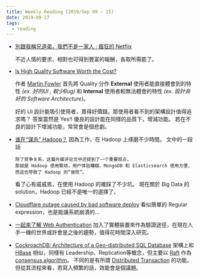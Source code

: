 ```yaml
---
title: Weekly Reading (2019/Sep 09 ~ 15)
date: 2019-09-17
tags: 
  - reading
---
```


* [別跟我稱兄道弟，我們不是一家人 : 瘋狂的 Netflix](https://vocus.cc/bass/5cd1184afd897800012a535c)

  不近人情的要求，相對也可得到豐富的報酬，各取所需罷了。

* [Is High Quality Software Worth the Cost?](https://martinfowler.com/articles/is-quality-worth-cost.html)

  作者 [Martin Fowler](https://en.wikipedia.org/wiki/Martin_Fowler_(software_engineer)) 首先將 Quality 分作 **External** 使用者能直接體會到的特性 _(ex. 好的UI , 較少Bug)_ 和 **Internal** 使用者較無法體會的特性 _(ex. 設計良好的 Software Architecture)_。

  好的 UI 設計能吸引使用者，賣得好價錢。那使用者看不到的架構設計值得追求嗎？ 答案當然是 Yes!!
  優良的設計能在同樣的品質下，增減功能。 若在不良的設計下增減功能，常常會是個悲劇。

* [谁在“谋杀” Hadoop？](https://www.infoq.cn/article/bBpKUAcd*JwLhIEVSVbD)
  因為工作，在 Hadoop 上琢磨不少時間。 文中的一段話

  ```
  除了竞争关系，这篇外媒评论文中还提到了一个重要观点，
  那就是 Hadoop 使用繁琐，用户体验糟糕，MongoDB 和 Elasticsearch 使用方便，
  而这也导致了 Hadoop 的“衰败”。
  ```

  看了心有戚戚焉，在使用 Hadoop 的確踩了不少坑。
  現在關於 Big Data 的 solution，Hadoop 已經不是唯一的選擇了。

* [Cloudflare outage caused by bad software deploy](https://blog.cloudflare.com/cloudflare-outage/)
  看似簡單的 Regular expression，也是能讓系統崩潰的... 

* [一起來了解 Web Authentication](https://blog.techbridge.cc/2019/08/17/webauthn-intro/)
  加入了實體裝置來作為驗證途徑，在現在人手一機的世界或許會是之後的趨勢，值得花時間深入研究。

* [CockroachDB: Architecture of a Geo-distributed SQL Database](https://www.infoq.com/presentations/cockroachdb-distributed-sql/)
  架構上和 [HBase](https://hbase.apache.org/) 相似，同樣有 Leadership、Replication等概念，但主要以 [Raft](https://en.wikipedia.org/wiki/Raft_(computer_science)) 作為 [consensus algorithm](https://en.wikipedia.org/wiki/Consensus_(computer_science))。
  不同的是有所謂 [Distributed Transaction](https://en.wikipedia.org/wiki/Distributed_transaction) 的功能。
  但從其流程來看，若寫入頻繁的話，效能會是個議題。
